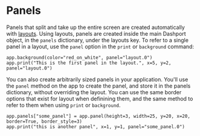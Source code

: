 # Panels

Panels that split and take up the entire screen are created automatically with [layouts](/layouts.md). Using layouts, panels are created inside the main Dashport object, in the `panels` dictionary, under the layouts key. To refer to a single panel in a layout, use the `panel` option in the `print` or `background` command:

```
app.background(color="red_on_white", panel="layout.0")
app.print("This is the first panel in the layout.", x=5, y=2, panel="layout.0")

``` 

You can also create arbitrarily sized panels in your application.  You'll use the `panel` method on the app to create the
panel, and store it in the panels dictionary, without overriding the layout. You can use the same border options that exist
for layout when definining them, and the same method to refer to them when using `print` or `background`.

```
app.panels["some_panel"] = app.panel(height=3, width=25, y=20, x=20, border=True, border_style=3)
app.print("this is another panel", x=1, y=1, panel="some_panel.0")
```

